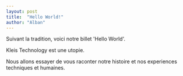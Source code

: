 ```yaml
---
layout: post
title:  "Hello World!"
author: "Alban"
---
```


Suivant la tradition, voici notre billet 'Hello World'. 

Kleis Technology est une utopie. 

Nous allons essayer de vous raconter notre histoire et nos experiences techniques et humaines. 